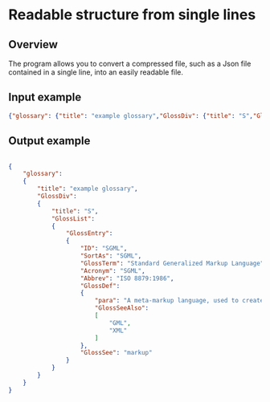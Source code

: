 # Readable structure from single lines

## Overview

The program allows you to convert a compressed file, such as a Json file contained in a single line, into an easily readable file.

## Input example

``` json
{"glossary": {"title": "example glossary","GlossDiv": {"title": "S","GlossList": {"GlossEntry": {"ID": "SGML","SortAs": "SGML","GlossTerm": "Standard Generalized Markup Language","Acronym": "SGML","Abbrev": "ISO 8879:1986","GlossDef": {"para": "A meta-markup language, used to create markup languages such as DocBook.","GlossSeeAlso": ["GML","XML"]},"GlossSee": "markup"}}}}}
```

## Output example

``` json

{
    "glossary": 
    {
        "title": "example glossary",
        "GlossDiv": 
        {
            "title": "S",
            "GlossList": 
            {
                "GlossEntry": 
                {
                    "ID": "SGML",
                    "SortAs": "SGML",
                    "GlossTerm": "Standard Generalized Markup Language",
                    "Acronym": "SGML",
                    "Abbrev": "ISO 8879:1986",
                    "GlossDef": 
                    {
                        "para": "A meta-markup language, used to create markup languages such as DocBook.",
                        "GlossSeeAlso": 
                        [
                            "GML",
                            "XML"
                        ]
                    },
                    "GlossSee": "markup"
                }
            }
        }
    }
}
```